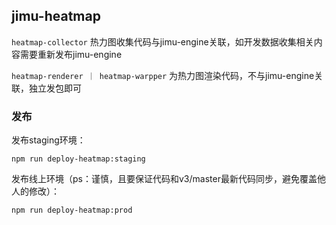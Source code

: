 ## jimu-heatmap

`heatmap-collector` 热力图收集代码与jimu-engine关联，如开发数据收集相关内容需要重新发布jimu-engine

`heatmap-renderer ｜ heatmap-warpper` 为热力图渲染代码，不与jimu-engine关联，独立发包即可

### 发布
发布staging环境：
```
npm run deploy-heatmap:staging
```

发布线上环境（ps：谨慎，且要保证代码和v3/master最新代码同步，避免覆盖他人的修改）：
```
npm run deploy-heatmap:prod
```